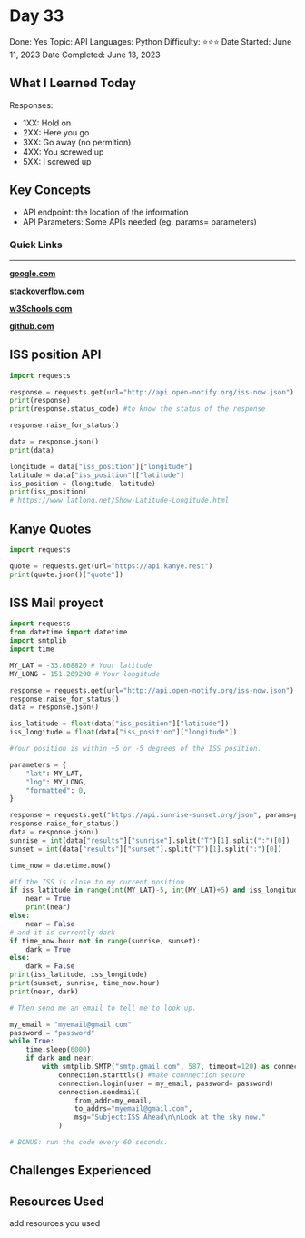 # Day 33

Done: Yes
Topic: API
Languages: Python
Difficulty: ⭐⭐⭐
Date Started: June 11, 2023
Date Completed: June 13, 2023

## What I Learned Today

Responses:

- 1XX: Hold on
- 2XX: Here you go
- 3XX: Go away (no permition)
- 4XX: You screwed up
- 5XX: I screwed up

## Key Concepts

- API endpoint: the location of the information
- API Parameters: Some APIs needed (eg. params= parameters)

### Quick Links

---

[**google.com**](http://www.google.com)

[**stackoverflow.com**](http://www.stackoverflow.com)

[**w3Schools.com**](https://www.w3schools.com/)

[**github.com**](https://github.com/)

## ISS position API

```python
import requests

response = requests.get(url="http://api.open-notify.org/iss-now.json")
print(response)
print(response.status_code) #to know the status of the response

response.raise_for_status()

data = response.json()
print(data)

longitude = data["iss_position"]["longitude"]
latitude = data["iss_position"]["latitude"]
iss_position = (longitude, latitude)
print(iss_position)
# https://www.latlong.net/Show-Latitude-Longitude.html
```

## Kanye Quotes

```python
import requests

quote = requests.get(url="https://api.kanye.rest")
print(quote.json()["quote"])
```

## ISS Mail proyect

```python
import requests
from datetime import datetime
import smtplib
import time

MY_LAT = -33.868820 # Your latitude
MY_LONG = 151.209290 # Your longitude

response = requests.get(url="http://api.open-notify.org/iss-now.json")
response.raise_for_status()
data = response.json()

iss_latitude = float(data["iss_position"]["latitude"])
iss_longitude = float(data["iss_position"]["longitude"])

#Your position is within +5 or -5 degrees of the ISS position.

parameters = {
    "lat": MY_LAT,
    "lng": MY_LONG,
    "formatted": 0,
}

response = requests.get("https://api.sunrise-sunset.org/json", params=parameters)
response.raise_for_status()
data = response.json()
sunrise = int(data["results"]["sunrise"].split("T")[1].split(":")[0])
sunset = int(data["results"]["sunset"].split("T")[1].split(":")[0])

time_now = datetime.now()

#If the ISS is close to my current position
if iss_latitude in range(int(MY_LAT)-5, int(MY_LAT)+5) and iss_longitude in range(int(MY_LONG)-5, int(MY_LONG)+5):
    near = True
    print(near)
else:
    near = False
# and it is currently dark
if time_now.hour not in range(sunrise, sunset):
    dark = True
else:
    dark = False
print(iss_latitude, iss_longitude)
print(sunset, sunrise, time_now.hour)
print(near, dark)

# Then send me an email to tell me to look up.

my_email = "myemail@gmail.com"
password = "password"
while True:
    time.sleep(6000)
    if dark and near:
        with smtplib.SMTP("smtp.gmail.com", 587, timeout=120) as connection:
            connection.starttls() #make connnection secure
            connection.login(user = my_email, password= password)
            connection.sendmail(
                from_addr=my_email,
                to_addrs="myemail@gmail.com",
                msg="Subject:ISS Ahead\n\nLook at the sky now."
            )

# BONUS: run the code every 60 seconds.
```

## Challenges Experienced

## Resources Used

add resources you used